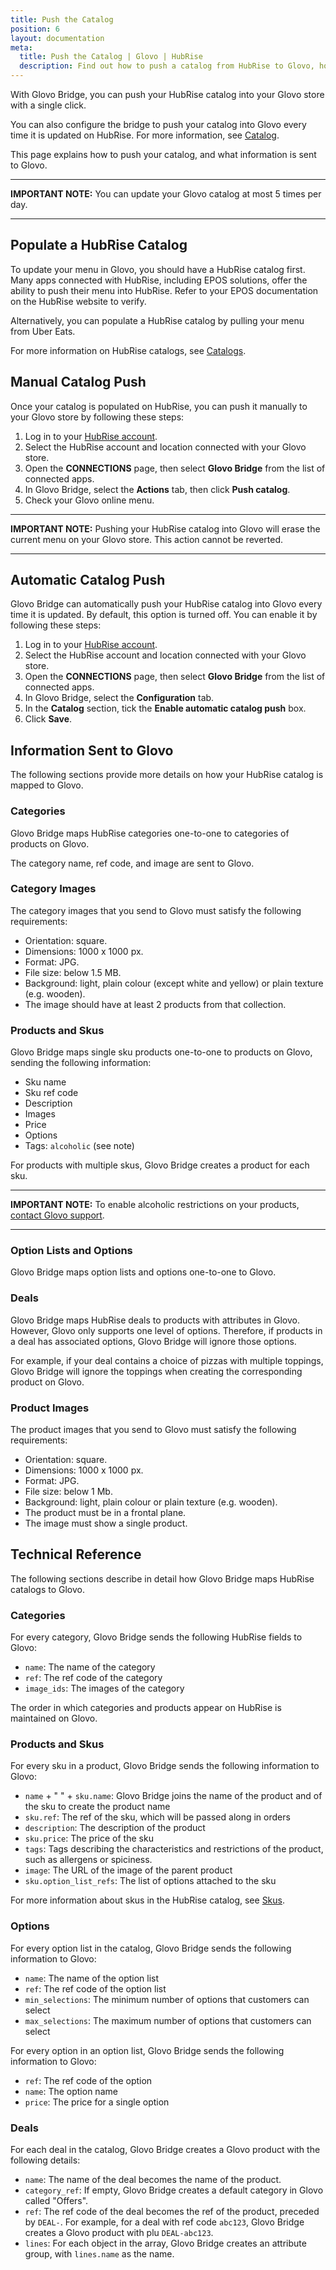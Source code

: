 ```yaml
---
title: Push the Catalog
position: 6
layout: documentation
meta:
  title: Push the Catalog | Glovo | HubRise
  description: Find out how to push a catalog from HubRise to Glovo, how items and options are encoded, and which features are supported.
---
```


With Glovo Bridge, you can push your HubRise catalog into your Glovo store with a single click.

You can also configure the bridge to push your catalog into Glovo every time it is updated on HubRise. For more information, see [Catalog](/apps/glovo/configuration#catalog).

This page explains how to push your catalog, and what information is sent to Glovo.

---

**IMPORTANT NOTE:** You can update your Glovo catalog at most 5 times per day.

---

## Populate a HubRise Catalog

To update your menu in Glovo, you should have a HubRise catalog first. Many apps connected with HubRise, including EPOS solutions, offer the ability to push their menu into HubRise. Refer to your EPOS documentation on the HubRise website to verify.

Alternatively, you can populate a HubRise catalog by pulling your menu from Uber Eats.

For more information on HubRise catalogs, see [Catalogs](/docs/catalog).

## Manual Catalog Push

Once your catalog is populated on HubRise, you can push it manually to your Glovo store by following these steps:

1. Log in to your [HubRise account](https://manager.hubrise.com).
1. Select the HubRise account and location connected with your Glovo store.
1. Open the **CONNECTIONS** page, then select **Glovo Bridge** from the list of connected apps.
1. In Glovo Bridge, select the **Actions** tab, then click **Push catalog**.
1. Check your Glovo online menu.

---

**IMPORTANT NOTE:** Pushing your HubRise catalog into Glovo will erase the current menu on your Glovo store.
This action cannot be reverted.

---

## Automatic Catalog Push

Glovo Bridge can automatically push your HubRise catalog into Glovo every time it is updated. By default, this option is turned off. You can enable it by following these steps:

1. Log in to your [HubRise account](https://manager.hubrise.com).
1. Select the HubRise account and location connected with your Glovo store.
1. Open the **CONNECTIONS** page, then select **Glovo Bridge** from the list of connected apps.
1. In Glovo Bridge, select the **Configuration** tab.
1. In the **Catalog** section, tick the **Enable automatic catalog push** box.
1. Click **Save**.

## Information Sent to Glovo

The following sections provide more details on how your HubRise catalog is mapped to Glovo.

### Categories

Glovo Bridge maps HubRise categories one-to-one to categories of products on Glovo.

The category name, ref code, and image are sent to Glovo.

### Category Images

The category images that you send to Glovo must satisfy the following requirements:

- Orientation: square.
- Dimensions: 1000 x 1000 px.
- Format: JPG.
- File size: below 1.5 MB.
- Background: light, plain colour (except white and yellow) or plain texture (e.g. wooden).
- The image should have at least 2 products from that collection.

### Products and Skus

Glovo Bridge maps single sku products one-to-one to products on Glovo, sending the following information:

- Sku name
- Sku ref code
- Description
- Images
- Price
- Options
- Tags: `alcoholic` (see note)

For products with multiple skus, Glovo Bridge creates a product for each sku.

---

**IMPORTANT NOTE:** To enable alcoholic restrictions on your products, [contact Glovo support](mailto:q-commerce-integrations@glovoapp.com).

---

### Option Lists and Options

Glovo Bridge maps option lists and options one-to-one to Glovo.

### Deals

Glovo Bridge maps HubRise deals to products with attributes in Glovo. However, Glovo only supports one level of options. Therefore, if products in a deal has associated options, Glovo Bridge will ignore those options.

For example, if your deal contains a choice of pizzas with multiple toppings, Glovo Bridge will ignore the toppings when creating the corresponding product on Glovo.

### Product Images

The product images that you send to Glovo must satisfy the following requirements:

- Orientation: square.
- Dimensions: 1000 x 1000 px.
- Format: JPG.
- File size: below 1 Mb.
- Background: light, plain colour or plain texture (e.g. wooden).
- The product must be in a frontal plane.
- The image must show a single product.

## Technical Reference

The following sections describe in detail how Glovo Bridge maps HubRise catalogs to Glovo.

### Categories

For every category, Glovo Bridge sends the following HubRise fields to Glovo:

- `name`: The name of the category
- `ref`: The ref code of the category
- `image_ids`: The images of the category

The order in which categories and products appear on HubRise is maintained on Glovo.

### Products and Skus

For every sku in a product, Glovo Bridge sends the following information to Glovo:

- `name` + " " + `sku.name`: Glovo Bridge joins the name of the product and of the sku to create the product name
- `sku.ref`: The ref of the sku, which will be passed along in orders
- `description`: The description of the product
- `sku.price`: The price of the sku
- `tags`: Tags describing the characteristics and restrictions of the product, such as allergens or spiciness.
- `image`: The URL of the image of the parent product
- `sku.option_list_refs`: The list of options attached to the sku

For more information about skus in the HubRise catalog, see [Skus](/developers/api/catalog-management#skus).

### Options

For every option list in the catalog, Glovo Bridge sends the following information to Glovo:

- `name`: The name of the option list
- `ref`: The ref code of the option list
- `min_selections`: The minimum number of options that customers can select
- `max_selections`: The maximum number of options that customers can select

For every option in an option list, Glovo Bridge sends the following information to Glovo:

- `ref`: The ref code of the option
- `name`: The option name
- `price`: The price for a single option

### Deals

For each deal in the catalog, Glovo Bridge creates a Glovo product with the following details:

- `name`: The name of the deal becomes the name of the product.
- `category_ref`: If empty, Glovo Bridge creates a default category in Glovo called "Offers".
- `ref`: The ref code of the deal becomes the ref of the product, preceded by `DEAL-`. For example, for a deal with ref code `abc123`, Glovo Bridge creates a Glovo product with plu `DEAL-abc123`.
- `lines`: For each object in the array, Glovo Bridge creates an attribute group, with `lines.name` as the name.
